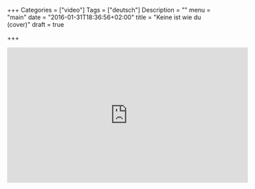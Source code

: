 +++
Categories = ["video"]
Tags = ["deutsch"]
Description = ""
menu = "main"
date = "2016-01-31T18:36:56+02:00"
title = "Keine ist wie du (cover)"
draft = true

+++


<iframe width="560" height="315" src="https://www.youtube.com/embed/A3cHl_lJmX4" frameborder="0" allowfullscreen></iframe>

